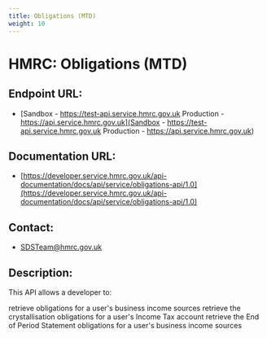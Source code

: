 ```yaml
---
title: Obligations (MTD)
weight: 10
---
```


# HMRC: Obligations (MTD)

## Endpoint URL:
 - [Sandbox - https://test-api.service.hmrc.gov.uk 
Production - https://api.service.hmrc.gov.uk](Sandbox - https://test-api.service.hmrc.gov.uk 
Production - https://api.service.hmrc.gov.uk)

## Documentation URL:
 - [https://developer.service.hmrc.gov.uk/api-documentation/docs/api/service/obligations-api/1.0](https://developer.service.hmrc.gov.uk/api-documentation/docs/api/service/obligations-api/1.0)

## Contact:
 - [SDSTeam@hmrc.gov.uk](mailto:SDSTeam@hmrc.gov.uk)

## Description:
This API allows a developer to:

retrieve obligations for a user's business income sources
retrieve the crystallisation obligations for a user's Income Tax account
retrieve the End of Period Statement obligations for a user's business income sources

